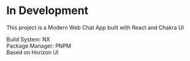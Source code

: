 # In Development

This project is a Modern Web Chat App built with React and Chakra UI

Build System: NX
<br>
Package Manager: PNPM
<br>
Based on Horizon UI
